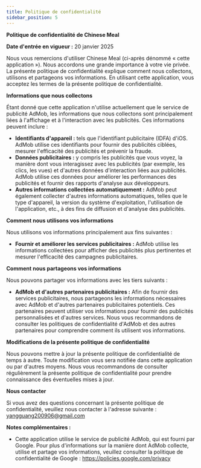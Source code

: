 ```yaml
---
title: Politique de confidentialité
sidebar_position: 5
---
```


**Politique de confidentialité de Chinese Meal**

**Date d'entrée en vigueur :** 20 janvier 2025

Nous vous remercions d'utiliser Chinese Meal (ci-après dénommé « cette application »). Nous accordons une grande importance à votre vie privée. La présente politique de confidentialité explique comment nous collectons, utilisons et partageons vos informations. En utilisant cette application, vous acceptez les termes de la présente politique de confidentialité.

**Informations que nous collectons**

Étant donné que cette application n'utilise actuellement que le service de publicité AdMob, les informations que nous collectons sont principalement liées à l'affichage et à l'interaction avec les publicités. Ces informations peuvent inclure :

- **Identifiants d'appareil :** tels que l'identifiant publicitaire (IDFA) d'iOS. AdMob utilise ces identifiants pour fournir des publicités ciblées, mesurer l'efficacité des publicités et prévenir la fraude.
- **Données publicitaires :** y compris les publicités que vous voyez, la manière dont vous interagissez avec les publicités (par exemple, les clics, les vues) et d'autres données d'interaction liées aux publicités. AdMob utilise ces données pour améliorer les performances des publicités et fournir des rapports d'analyse aux développeurs.
- **Autres informations collectées automatiquement :** AdMob peut également collecter d'autres informations automatiques, telles que le type d'appareil, la version du système d'exploitation, l'utilisation de l'application, etc., à des fins de diffusion et d'analyse des publicités.

**Comment nous utilisons vos informations**

Nous utilisons vos informations principalement aux fins suivantes :

- **Fournir et améliorer les services publicitaires :** AdMob utilise les informations collectées pour afficher des publicités plus pertinentes et mesurer l'efficacité des campagnes publicitaires.

**Comment nous partageons vos informations**

Nous pouvons partager vos informations avec les tiers suivants :

- **AdMob et d'autres partenaires publicitaires :** Afin de fournir des services publicitaires, nous partageons les informations nécessaires avec AdMob et d'autres partenaires publicitaires potentiels. Ces partenaires peuvent utiliser vos informations pour fournir des publicités personnalisées et d'autres services. Nous vous recommandons de consulter les politiques de confidentialité d'AdMob et des autres partenaires pour comprendre comment ils utilisent vos informations.

**Modifications de la présente politique de confidentialité**

Nous pouvons mettre à jour la présente politique de confidentialité de temps à autre. Toute modification vous sera notifiée dans cette application ou par d'autres moyens. Nous vous recommandons de consulter régulièrement la présente politique de confidentialité pour prendre connaissance des éventuelles mises à jour.

**Nous contacter**

Si vous avez des questions concernant la présente politique de confidentialité, veuillez nous contacter à l'adresse suivante : yangguang200906@gmail.com

**Notes complémentaires :**

- Cette application utilise le service de publicité AdMob, qui est fourni par Google. Pour plus d'informations sur la manière dont AdMob collecte, utilise et partage vos informations, veuillez consulter la politique de confidentialité de Google : https://policies.google.com/privacy
